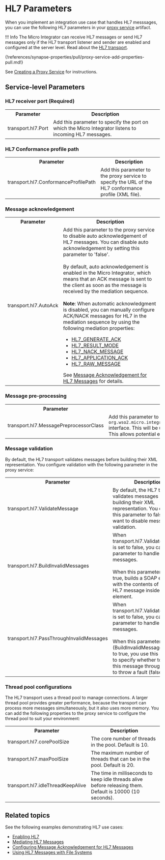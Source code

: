 # HL7 Parameters

When you implement an integration use case that handles HL7 messsages, you can use the following HL7 parameters in your [proxy service](../../../../develop/creating-artifacts/creating-a-proxy-service) artifact.

!!! Info
    The Micro Integrator can receive HL7 messages or send HL7 messages only if the HL7 transport listener and sender are enabled and configured at the server level. Read about the [HL7 transport](../../../../setup/transport_configurations/configuring-transports/#configuring-the-hl7-transport).

{!references/synapse-properties/pull/proxy-service-add-properties-pull.md!}

See [Creating a Proxy Service](../../../../develop/creating-artifacts/creating-a-proxy-service) for instructions.

## Service-level Parameters

### HL7 receiver port (Required)

<table>
  <tr>
    <th>
      Parameter
    </th>
    <th>
      Description
    </th>
  </tr>
  <tr>
    <td>
      transport.hl7.Port
    </td>
    <td>
      Add this parameter to specify the port on which the Micro Integrator listens to incoming HL7 messages.
    </td>
  </tr>
</table>

### HL7 Conformance profile path

<table>
  <tr>
    <th>
      Parameter
    </th>
    <th>
      Description
    </th>
  </tr>
  <tr>
    <td>
      transport.hl7.ConformanceProfilePath
    </td>
    <td>
      Add this parameter to the proxy service to specify the URL of the HL7 conformance profile (XML file).
    </td>
  </tr>
</table>

### Message acknowledgement

<table>
  <tr>
    <th>
      Parameter
    </th>
    <th>
      Description
    </th>
  </tr>
  <tr>
    <td>
      transport.hl7.AutoAck
    </td>
    <td>
      Add this parameter to the proxy service to disable auto acknowledgement of HL7 messages. You can disable auto acknowledgement by setting this parameter to 'false'.</br></br>
      By default, auto acknowledgement is enabled in the Micro Integrator, which means that an ACK message is sent to the client as soon as the message is received by the mediation sequence.</br></br>
      <b>Note</b>: When automatic acknowledgment is disabled, you can manually configure ACK/NACK messages for HL7 in the mediation sequence by using the following mediation properties:
      <ul>
      	<li>
      		<a href="../../../../references/mediators/property-reference/axis2-properties/#hl7_generate_ack">HL7_GENERATE_ACK</a>
      	</li>
      	<li>
      		<a href="../../../../references/mediators/property-reference/axis2-properties/#hl7_result_mode">HL7_RESULT_MODE</a>
      	</li>
      	<li>
      		<a href="../../../../references/mediators/property-reference/axis2-properties/#hl7_nack_message">HL7_NACK_MESSAGE</a>
      	</li>
      	<li>
      		<a href="../../../../references/mediators/property-reference/axis2-properties/#hl7_application_ack">HL7_APPLICATION_ACK</a>
      	</li>
      	<li>
      		<a href="../../../../references/mediators/property-reference/axis2-properties/#hl7_raw_message">HL7_RAW_MESSAGE</a>
      	</li>
      </ul> 
      See <a href="../../../../use-cases/examples/hl7-examples/acknowledge_hl7_messages">Message Acknowledgement for HL7 Messages</a> for details.
    </td>
  </tr>
</table>

### Message pre-processing

<table>
  <tr>
    <th>
      Parameter
    </th>
    <th>
      Description
    </th>
  </tr>
  <tr>
    <td>
      transport.hl7.MessagePreprocessorClass
    </td>
    <td>
      Add this parameter to the proxy service to specify an implementation class of the <code>org.wso2.micro.integrator.business.messaging.hl7.common.HL7MessagePreprocessor</code> interface. This will be used for processing raw HL7 messages before parsing them. This allows potential errors in the messages to be rectified using the transport.
    </td>
  </tr>
</table>

### Message validation

By default, the HL7 transport validates messages before building their XML representation. You configure validation with the following parameter in the proxy service:

<table>
   <tr>
      <th>
         Parameter
      </th>
      <th>
         Description
      </th>
   </tr>
   <tr>
     <td>
       transport.hl7.ValidateMessage
     </td>
     <td>
       By default, the HL7 transport validates messages before building their XML representation. You can set this parameter to false if you want to disable message validation.
     </td>
   </tr>
   <tr>
      <td>
         transport.hl7.BuildInvalidMessages
      </td>
      <td>
         When transport.hl7.ValidateMessage is set to false, you can set this parameter to handle invalid messages.</br></br> When this parameter is set to true, builds a SOAP envelope with the contents of the raw HL7 message inside the element.
      </td>
   </tr>
   <tr>
      <td>
         transport.hl7.PassThroughInvalidMessages
      </td>
      <td>
         When transport.hl7.ValidateMessage is set to false, you can set this parameter to handle invalid messages.</br></br> When this parameter (BuildInvalidMessages) is set to true, you use this parameter to specify whether to pass this message through (true) or to throw a fault (false).
      </td>
   </tr>
</table>

### Thread pool configurations

The HL7 transport uses a thread pool to manage connections. A larger thread pool provides greater performance, because the transport can process more messages simultaneously, but it also uses more memory. You can add the following properties to the proxy service to configure the thread pool to suit your environment:

<table>
   <tr>
      <th>
         Parameter
      </th>
      <th>
         Description
      </th>
   </tr>
   <tr>
      <td>
         transport.hl7.corePoolSize
      </td>
      <td>
         The core number of threads in the pool. Default is 10.
      </td>
   </tr>
   <tr>
      <td>
         transport.hl7.maxPoolSize
      </td>
      <td>
         The maximum number of threads that can be in the pool. Default is 20.
      </td>
   </tr>
   <tr>
      <td>
         transport.hl7.idleThreadKeepAlive
      </td>
      <td>
         The time in milliseconds to keep idle threads alive before releasing them. Default is 10000 (10 seconds). 
      </td>
   </tr>
</table>

## Related topics

See the following examples demonstrating HL7 use cases:

- [Enabling HL7](../../../../setup/transport_configurations/configuring-transports/#configuring-the-hl7-transport)
- [Mediating HL7 Messages](../../../../use-cases/examples/hl7-examples/HL7_proxy_service)
- [Configuring Message Acknowledgement for HL7 Messages](../../../../use-cases/examples/hl7-examples/acknowledge_hl7_messages)
- [Using HL7 Messages with File Systems](../../../../use-cases/examples/hl7-examples/file_transfer_using_hl7)